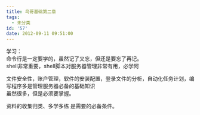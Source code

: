 ```yaml
---
title: 鸟哥基础第二章
tags:
  - 未分类
id: '57'
date: 2012-09-11 09:51:00
---
```


  
学习：  
命令行是一定要学的，虽然记了又忘，但还是要忘了再记。  
shell非常重要，shell脚本对服务器管理非常有用，必学阿  
  
文件安全性，账户管理，软件的安装配置，登录文件的分析，自动化任务计划，编写程序多是管理服务器必备的基础知识  
虽然很多，但是必须要掌握。  
  
资料的收集归类、多学多练 是需要的必备条件。